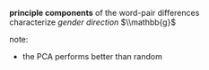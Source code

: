**principle components** of the word-pair differences
<br/>
characterize _gender direction_ $\\mathbb{g}$

note:
- the PCA performs better than random
